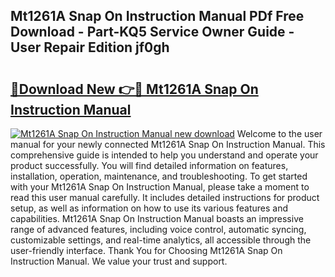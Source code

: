 ## Mt1261A Snap On Instruction Manual PDf Free Download - Part-KQ5 Service Owner Guide - User Repair Edition jf0gh

# <h2><a href="http://bc65442.oget.top/?id=Mt1261A+Snap+On+Instruction+Manual">🔗Download New 👉🔴 Mt1261A Snap On Instruction Manual</a></h2>

[![Mt1261A Snap On Instruction Manual new download](https://i.imgur.com/5g1atiW.png)](http://bc65442.oget.top/?id=Mt1261A+Snap+On+Instruction+Manual)
Welcome to the user manual for your newly connected Mt1261A Snap On Instruction Manual. This comprehensive guide is intended to help you understand and operate your product successfully. You will find detailed information on features, installation, operation, maintenance, and troubleshooting. To get started with your Mt1261A Snap On Instruction Manual, please take a moment to read this user manual carefully. It includes detailed instructions for product setup, as well as information on how to use its various features and capabilities. Mt1261A Snap On Instruction Manual boasts an impressive range of advanced features, including voice control, automatic syncing, customizable settings, and real-time analytics, all accessible through the user-friendly interface. Thank You for Choosing Mt1261A Snap On Instruction Manual. We value your trust and support.
